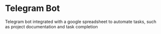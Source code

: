 # Telegram Bot

Telegram bot integrated with a google spreadsheet to automate tasks, such as project documentation and task completion